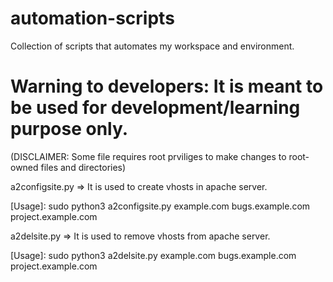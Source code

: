 # automation-scripts
Collection of scripts that automates my workspace and environment.
# Warning to developers: It is meant to be used for development/learning purpose only.

(DISCLAIMER: Some file requires root prviliges to make changes to root-owned files and directories)


a2configsite.py => It is used to create vhosts in apache server.

[Usage]: sudo python3 a2configsite.py example.com bugs.example.com project.example.com

a2delsite.py => It is used to remove vhosts from apache server.

[Usage]: sudo python3 a2delsite.py example.com bugs.example.com project.example.com
